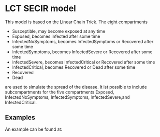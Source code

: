 # LCT SECIR model

This model is based on the Linear Chain Trick. The eight compartments 
- Susceptible, may become exposed at any time
- Exposed, becomes infected after some time
- InfectedNoSymptoms, becomes InfectedSymptoms or Recovered after some time
- InfectedSymptoms, becomes InfectedSevere or Recovered after some time
- InfectedSevere, becomes InfectedCritical or Recovered after some time
- InfectedCritical, becomes Recovered or Dead after some time
- Recovered
- Dead

are used to simulate the spread of the disease. 
It ist possible to include subcompartments for the five compartments Exposed, InfectedNoSymptoms, InfectedSymptoms, InfectedSevere,and InfectedCritical.


## Examples

An example can be found at:

